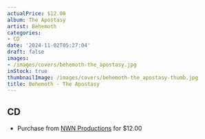 ```yaml
---
actualPrice: $12.00
album: The Apostasy
artist: Behemoth
categories:
- CD
date: '2024-11-02T05:27:04'
draft: false
images:
- /images/covers/behemoth-the_apostasy.jpg
inStock: true
thumbnailImage: /images/covers/behemoth-the_apostasy-thumb.jpg
title: Behemoth - The Apostasy
---
```


## CD
* Purchase from [NWN Productions](http://shop.nwnprod.com/index.php?route=product/product&path=93&product_id=38631&sort=pd.name&order=ASC) for $12.00

